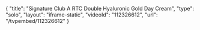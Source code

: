 {
    "title": "Signature Club A RTC Double Hyaluronic Gold Day Cream",
    "type": "solo",
    "layout": "iframe-static",
    "videoId": "112326612",
    "url": "\/tvpembed\/112326612"
}